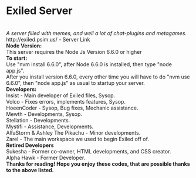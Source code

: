 <h1>Exiled Server</h1><br>
<i>A server filled with memes, and well a lot of chat-plugins and metagames.</i><br>
http://exiled.psim.us/ - Server Link<br>
<b>Node Version:</b><br>
This server requires the Node Js Version 6.6.0 or higher<br>
<b>To start:</b><br>
Use "nvm install 6.6.0", after Node 6.6.0 is installed, then type "node app.js".<br>
After you install version 6.6.0, every other time you will have to do "nvm use 6.6.0", then "node app.js" as usual to startup your server.<br>
<b>Developers:</b><br>
Insist - Main developer of Exiled files, Sysop.<br>
Volco - Fixes errors, implements features, Sysop.<br>
HoeenCoder - Sysop, Bug fixes, Mechanic assistance.<br>
Mewth - Developments, Sysop.<br>
Stellation - Developments.<br>
Mystifi - Assistance, Developments.<br>
AlfaStorm & Ashley The Pikachu - Minor developments.<br>
Zarel - The main workspace we used to begin Exiled off of.<br>
<b>Retired Developers</b><br>
Sukesha - Former co-owner, HTML developments, and CSS creator.<br>
Alpha Hawk - Former Developer.<br>
<b>Thanks for reading!  Hope you enjoy these codes, that are possible thanks to the above listed.</b>
